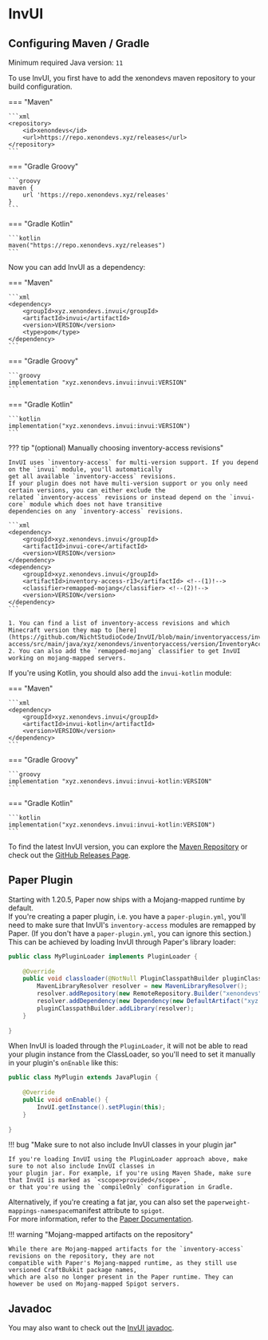# InvUI

## Configuring Maven / Gradle

Minimum required Java version: `11`

To use InvUI, you first have to add the xenondevs maven repository to your build configuration.

=== "Maven"

    ```xml
    <repository>
        <id>xenondevs</id>
        <url>https://repo.xenondevs.xyz/releases</url>
    </repository>
    ```

=== "Gradle Groovy"

    ```groovy
    maven {
        url 'https://repo.xenondevs.xyz/releases'
    }
    ```

=== "Gradle Kotlin"

    ```kotlin
    maven("https://repo.xenondevs.xyz/releases")
    ```

Now you can add InvUI as a dependency:

=== "Maven"

    ```xml
    <dependency>
        <groupId>xyz.xenondevs.invui</groupId>
        <artifactId>invui</artifactId>
        <version>VERSION</version>
        <type>pom</type>
    </dependency>
    ```

=== "Gradle Groovy"

    ```groovy
    implementation "xyz.xenondevs.invui:invui:VERSION"
    ```

=== "Gradle Kotlin"

    ```kotlin
    implementation("xyz.xenondevs.invui:invui:VERSION")
    ```

??? tip "(optional) Manually choosing inventory-access revisions"

    InvUI uses `inventory-access` for multi-version support. If you depend on the `invui` module, you'll automatically
    get all available `inventory-access` revisions.  
    If your plugin does not have multi-version support or you only need certain versions, you can either exclude the
    related `inventory-access` revisions or instead depend on the `invui-core` module which does not have transitive
    dependencies on any `inventory-access` revisions.

    ```xml
    <dependency>
        <groupId>xyz.xenondevs.invui</groupId>
        <artifactId>invui-core</artifactId>
        <version>VERSION</version>
    </dependency>
    <dependency>
        <groupId>xyz.xenondevs.invui</groupId>
        <artifactId>inventory-access-r13</artifactId> <!--(1)!-->
        <classifier>remapped-mojang</classifier> <!--(2)!-->
        <version>VERSION</version>
    </dependency>
    ```

    1. You can find a list of inventory-access revisions and which Minecraft version they map to [here](https://github.com/NichtStudioCode/InvUI/blob/main/inventoryaccess/inventory-access/src/main/java/xyz/xenondevs/inventoryaccess/version/InventoryAccessRevision.java).
    2. You can also add the `remapped-mojang` classifier to get InvUI working on mojang-mapped servers.

If you're using Kotlin, you should also add the `invui-kotlin` module:

=== "Maven"

    ```xml
    <dependency>
        <groupId>xyz.xenondevs.invui</groupId>
        <artifactId>invui-kotlin</artifactId>
        <version>VERSION</version>
    </dependency>
    ```

=== "Gradle Groovy"

    ```groovy
    implementation "xyz.xenondevs.invui:invui-kotlin:VERSION"
    ```

=== "Gradle Kotlin"

    ```kotlin
    implementation("xyz.xenondevs.invui:invui-kotlin:VERSION")
    ```

To find the latest InvUI version, you can explore the [Maven Repository](https://repo.xenondevs.xyz/#/releases/xyz/xenondevs/invui/invui/)
or check out the [GitHub Releases Page](https://github.com/NichtStudioCode/InvUI/releases).

## Paper Plugin

Starting with 1.20.5, Paper now ships with a Mojang-mapped runtime by default.  
If you're creating a paper plugin, i.e. you have a `paper-plugin.yml`, you'll need to make sure that
InvUI's `inventory-access` modules are remapped by Paper.
(If you don't have a `paper-plugin.yml`, you can ignore this section.)  
This can be achieved by loading InvUI through Paper's library loader:

```java
public class MyPluginLoader implements PluginLoader {
    
    @Override
    public void classloader(@NotNull PluginClasspathBuilder pluginClasspathBuilder) {
        MavenLibraryResolver resolver = new MavenLibraryResolver();
        resolver.addRepository(new RemoteRepository.Builder("xenondevs", "default", "https://repo.xenondevs.xyz/releases/").build());
        resolver.addDependency(new Dependency(new DefaultArtifact("xyz.xenondevs.invui:invui:pom:VERSION"), null));
        pluginClasspathBuilder.addLibrary(resolver);
    }
    
}
```

When InvUI is loaded through the `PluginLoader`, it will not be able to read your plugin instance from the ClassLoader,
so you'll need to set it manually in your plugin's `onEnable` like this:
    
```java
public class MyPlugin extends JavaPlugin {
    
    @Override
    public void onEnable() {
        InvUI.getInstance().setPlugin(this);
    }
    
}
```

!!! bug "Make sure to not also include InvUI classes in your plugin jar"

    If you're loading InvUI using the PluginLoader approach above, make sure to not also include InvUI classes in
    your plugin jar. For example, if you're using Maven Shade, make sure that InvUI is marked as `<scope>provided</scope>`,
    or that you're using the `compileOnly` configuration in Gradle.

Alternatively, if you're creating a fat jar, you can also set the `paperweight-mappings-namespace`manifest attribute to `spigot`.  
For more information, refer to the [Paper Documentation](https://docs.papermc.io/paper/dev/project-setup#plugin-remapping).

!!! warning "Mojang-mapped artifacts on the repository"

    While there are Mojang-mapped artifacts for the `inventory-access` revisions on the repository, they are not
    compatible with Paper's Mojang-mapped runtime, as they still use versioned CraftBukkit package names,
    which are also no longer present in the Paper runtime. They can however be used on Mojang-mapped Spigot servers.

## Javadoc

You may also want to check out the [InvUI javadoc](https://invui.javadoc.xenondevs.xyz).